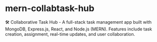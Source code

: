 # mern-collabtask-hub
🛠 Collaborative Task Hub - A full-stack task management app built with MongoDB, Express.js, React, and Node.js (MERN). Features include task creation, assignment, real-time updates, and user collaboration.
